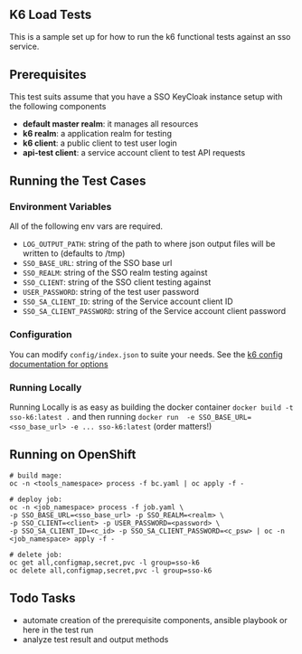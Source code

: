 ## K6 Load Tests

This is a sample set up for how to run the k6 functional tests against an sso service.

## Prerequisites
This test suits assume that you have a SSO KeyCloak instance setup with the following components
- **default master realm**: it manages all resources
- **k6 realm**: a application realm for testing
- **k6 client**: a public client to test user login
- **api-test client**: a service account client to test API requests


## Running the Test Cases

### Environment Variables
All of the following env vars are required.

- `LOG_OUTPUT_PATH`: string of the path to where json output files will be written to (defaults to /tmp)
- `SSO_BASE_URL`: string of the SSO base url
- `SSO_REALM`: string of the SSO realm testing against
- `SSO_CLIENT`: string of the SSO client testing against
- `USER_PASSWORD`: string of the test user password
- `SSO_SA_CLIENT_ID`: string of the Service account client ID
- `SSO_SA_CLIENT_PASSWORD`: string of the Service account client password


### Configuration
You can modify `config/index.json` to suite your needs. See the [k6 config documentation for options](https://k6.io/docs/using-k6/options)


### Running Locally
Running Locally is as easy as building the docker container `docker build -t sso-k6:latest .`
and then running `docker run  -e SSO_BASE_URL=<sso_base_url> -e ... sso-k6:latest` (order matters!)


## Running on OpenShift
```shell
# build mage:
oc -n <tools_namespace> process -f bc.yaml | oc apply -f -

# deploy job:
oc -n <job_namespace> process -f job.yaml \
-p SSO_BASE_URL=<sso_base_url> -p SSO_REALM=<realm> \
-p SSO_CLIENT=<client> -p USER_PASSWORD=<password> \
-p SSO_SA_CLIENT_ID=<c_id> -p SSO_SA_CLIENT_PASSWORD=<c_psw> | oc -n <job_namespace> apply -f -

# delete job:
oc get all,configmap,secret,pvc -l group=sso-k6
oc delete all,configmap,secret,pvc -l group=sso-k6
```

## Todo Tasks
- automate creation of the prerequisite components, ansible playbook or here in the test run
- analyze test result and output methods
